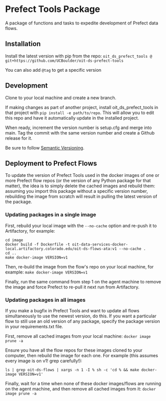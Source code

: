 # Prefect Tools Package

A package of functions and tasks to expedite development of Prefect data flows.

## Installation

Install the latest version with pip from the repo: `oit_ds_prefect_tools @ git+https://github.com/UCBoulder/oit-ds-prefect-tools`

You can also add `@tag` to get a specific version

## Development

Clone to your local machine and create a new branch.

If making changes as part of another project, install oit_ds_prefect_tools in that project with `pip install -e path/to/repo`. This will allow you to edit this repo and have it automatically update in the installed project.

When ready, increment the version number is setup.cfg and merge into main. Tag the commit with the same version number and create a Github release for it.

Be sure to follow [Semantic Versioning](https://semver.org/).

## Deployment to Prefect Flows

To update the version of Prefect Tools used in the docker images of one or more Prefect flow repos (or the version of any Python package for that matter), the idea is to simply delete the cached images and rebuild them: assuming you import this package without a specific version number, rebuilding the image from scratch will result in pulling the latest version of the package.

### Updating packages in a single image

First, rebuild your local image with the `--no-cache` option and re-push it to Artifactory, for example:

```
cd image
docker build -f Dockerfile -t oit-data-services-docker-local.artifactory.colorado.edu/oit-ds-flows-ata:v1 --no-cache .
cd ..
make docker-image VERSION=v1
```

Then, re-build the image from the flow's repo on your local machine, for example: `make docker-image VERSION=v1`

Finally, run the same command from step 1 on the agent machine to remove the image and force Prefect to re-pull it next run from Artifactory.

### Updating packages in all images

If you make a bugfix in Prefect Tools and want to update all flows simultaneously to use the newest version, do this. If you want a particular flow to still use an old version of any package, specify the package version in your requirements.txt file.

First, remove all cached images from your local machine: `docker image prune -a`

Ensure you have all the flow repos for these images cloned to your computer, then rebuild the image for each one. For example (this assumes every image is on v1! grep carefully!):

`ls | grep oit-ds-flows | xargs -n 1 -I % sh -c 'cd % && make docker-image VERSION=v1'`

Finally, wait for a time when none of these docker images/flows are running on the agent machine, and then remove all cached images from it: `docker image prune -a`
